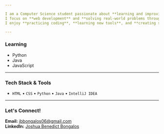 ```yaml
---

I am a Computer Science student passionate about **learning and improving my programming skills**.  
I focus on **web development** and **solving real-world problems through technology**.  
I enjoy **practicing coding**, **learning new tools**, and **creating small projects** to apply what I learn.  

---
```


### Learning
- Python  
- Java  
- JavaScript  

---

### Tech Stack & Tools
- `HTML` • `CSS` • `Python` • `Java` • `IntelliJ IDEA`

---

### Let's Connect!
**Email:** [jbbongalos06@gmail.com](mailto:jbbongalos06@gmail.com)  
**LinkedIn:** [Joshua Benedict Bongalos](https://www.linkedin.com/in/joshuabenedictbongalos06)

